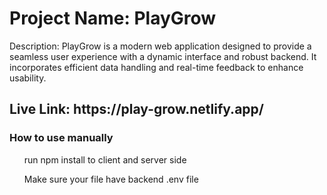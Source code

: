 <h1>Project Name: PlayGrow</h1>
<p>Description: PlayGrow is a modern web application designed to provide a seamless user experience with a dynamic interface and robust backend. It incorporates efficient data handling and real-time feedback to enhance usability.</p>

<h2>Live Link: https://play-grow.netlify.app/</h2>
<h3>How to use manually</h3>
<ul>
  <p>run npm install to client and server side</p>   
    <p>Make sure your file have backend .env file</p> 
</ul>


